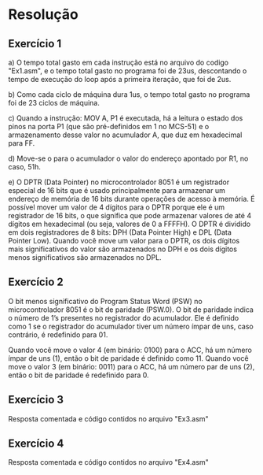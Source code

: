 # Resolução

## Exercício 1

a) O tempo total gasto em cada instrução está no arquivo do codigo "Ex1.asm", e o tempo total gasto no programa foi de 23us, descontando o tempo de execução do loop após a primeira iteração, que foi de 2us.

b) Como cada ciclo de máquina dura 1us, o tempo total gasto no programa foi de 23 ciclos de máquina.

c) Quando a instrução: MOV A, P1 é executada, há a leitura o estado dos pinos na porta P1 (que são pré-definidos em 1 no MCS-51) e o armazenamento desse valor no acumulador A, que 
duz em hexadecimal para FF.

d) Move-se o para o acumulador o valor do endereço apontado por R1, no caso, 51h.

e) O DPTR (Data Pointer) no microcontrolador 8051 é um registrador especial de 16 bits que é usado principalmente para armazenar um endereço de memória de 16 bits durante operações de acesso à memória. É possível mover um valor de 4 dígitos para o DPTR porque ele é um registrador de 16 bits, o que significa que pode armazenar valores de até 4 dígitos em hexadecimal (ou seja, valores de 0 a FFFFH). O DPTR é dividido em dois registradores de 8 bits: DPH (Data Pointer High) e DPL (Data Pointer Low). Quando você move um valor para o DPTR, os dois dígitos mais significativos do valor são armazenados no DPH e os dois dígitos menos significativos são armazenados no DPL.

## Exercício 2

O bit menos significativo do Program Status Word (PSW) no microcontrolador 8051 é o bit de paridade (PSW.0). O bit de paridade indica o número de 1’s presentes no registrador do acumulador. Ele é definido como 1 se o registrador do acumulador tiver um número ímpar de uns, caso contrário, é redefinido para 01.

Quando você move o valor 4 (em binário: 0100) para o ACC, há um número ímpar de uns (1), então o bit de paridade é definido como 11. Quando você move o valor 3 (em binário: 0011) para o ACC, há um número par de uns (2), então o bit de paridade é redefinido para 0.

## Exercício 3

Resposta comentada e código contidos no arquivo "Ex3.asm"

## Exercício 4

Resposta comentada e código contidos no arquivo "Ex4.asm"

